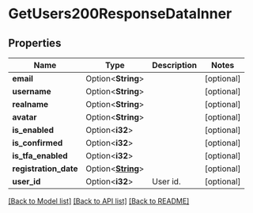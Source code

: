 # GetUsers200ResponseDataInner

## Properties

Name | Type | Description | Notes
------------ | ------------- | ------------- | -------------
**email** | Option<**String**> |  | [optional]
**username** | Option<**String**> |  | [optional]
**realname** | Option<**String**> |  | [optional]
**avatar** | Option<**String**> |  | [optional]
**is_enabled** | Option<**i32**> |  | [optional]
**is_confirmed** | Option<**i32**> |  | [optional]
**is_tfa_enabled** | Option<**i32**> |  | [optional]
**registration_date** | Option<[**String**](string.md)> |  | [optional]
**user_id** | Option<**i32**> | User id. | [optional]

[[Back to Model list]](../README.md#documentation-for-models) [[Back to API list]](../README.md#documentation-for-api-endpoints) [[Back to README]](../README.md)


